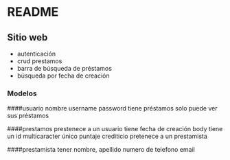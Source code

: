 # README

## Sitio web

- autenticación
- crud prestamos
- barra de búsqueda de préstamos
- búsqueda por fecha de creación

### Modelos

####usuario
  nombre
  username 
  password
  tiene préstamos
  solo puede ver sus préstamos

####prestamos
  prestenece a un usuario
  tiene fecha de creación
  body
  tiene un id multicaracter único
  puntaje crediticio
  pretenece a un prestamista

####prestamista
  tener nombre, apellido
  numero de telefono
  email

